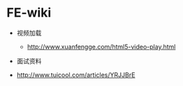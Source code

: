 # FE-wiki

* 视频加载
  * http://www.xuanfengge.com/html5-video-play.html

* 面试资料
 * http://www.tuicool.com/articles/YRJJBrE
